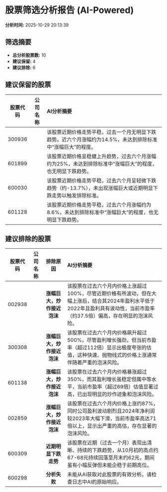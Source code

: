 # 股票筛选分析报告 (AI-Powered)

**分析时间:** 2025-10-29 20:13:39

## 筛选摘要

- **总分析股票数:** 10
- **建议保留:** 4
- **建议排除:** 6

## 建议保留的股票

| 股票代码 | 公司名称 | AI分析摘要 |
|:---:|:---:|:---|
| 300936 |  | 该股票近期价格走势平稳，过去一个月无明显下跌趋势。近六个月涨幅约为14.5%，未达到排除标准中“涨幅巨大”的程度。 |
| 601899 |  | 该股票近期价格呈稳健上升趋势，过去六个月涨幅约为25%，未达到排除标准中“涨幅巨大”的程度，也无明显下跌趋势。 |
| 600030 |  | 该股票近期价格走势平稳，过去六个月呈轻微下跌趋势（约-13.7%），未出现涨幅巨大或近期明显下跌走势以触发排除标准。 |
| 601128 |  | 该股票近期价格走势平稳，过去六个月涨幅约为8.6%，未达到排除标准中“涨幅巨大”的程度，也无明显下跌趋势。 |

## 建议排除的股票

| 股票代码 | 公司名称 | 排除原因 | AI分析摘要 |
|:---:|:---:|:---:|:---|
| 002938 |  | **涨幅巨大，炒作接近泡沫** | 该股票在过去六个月内价格上涨超过100%，尽管近期价格有所波动，但在大幅上涨后，结合其2024年盈利水平低于2022年且盈利具有波动性，当前市盈率（约37.5倍）偏高，存在明显的泡沫风险。 |
| 300308 |  | **涨幅巨大，炒作接近泡沫** | 该股票在过去六个月内价格飙升超过500%，尽管盈利增长强劲，但当前市盈率（超过112倍）显示出极度夸张的估值，这种快速、抛物线式的价格上涨通常伴随着严重的泡沫风险。 |
| 601138 |  | **涨幅巨大，炒作接近泡沫** | 该股票在过去六个月内价格暴涨超过350%，而其盈利增长虽稳定但属中等水平，当前市盈率（超过69倍）估值显著过高，已出现明显的炒作迹象和泡沫风险。 |
| 002859 |  | **涨幅巨大，炒作接近泡沫** | 该股票在过去六个月内价格上涨约87%，同时公司盈利波动剧烈且2024年净利润较2023年大幅下滑，当前市盈率高达71倍以上，显示出严重的高估，存在显著的泡沫风险。 |
| 600309 |  | **近期明显下跌走势** | 该股票在近期（过去一个月）表现出清晰、持续的下跌趋势，从10月初的高点约67-68元持续回落至月末约62元，期间虽有小幅反弹但未能企稳于前期高位。 |
| 600298 |  | **分析失败** | 未能从AI获取对此股票的有效分析。请检查日志中AI的原始响应。 |
